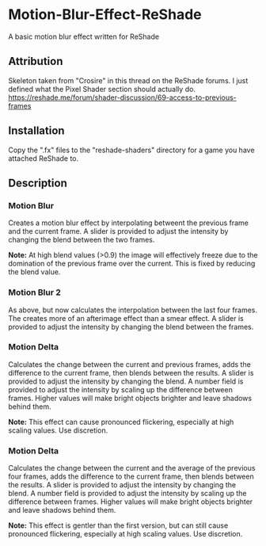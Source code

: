 # Motion-Blur-Effect-ReShade
A basic motion blur effect written for ReShade

## Attribution
Skeleton taken from "Crosire" in this thread on the ReShade forums. I just defined what the Pixel Shader section should actually do.
https://reshade.me/forum/shader-discussion/69-access-to-previous-frames

## Installation
Copy the ".fx" files to the "reshade-shaders" directory for a game you have attached ReShade to.

## Description

### Motion Blur
Creates a motion blur effect by interpolating betweent the previous frame and the current frame.
A slider is provided to adjust the intensity by changing the blend between the two frames.

**Note:** At high blend values (>0.9) the image will effectively freeze due to the domination of the previous frame over the current. This is fixed by reducing the blend value.

### Motion Blur 2
As above, but now calculates the interpolation between the last four frames. The creates more of an afterimage effect than a smear effect.
A slider is provided to adjust the intensity by changing the blend between the frames.

### Motion Delta
Calculates the change between the current and previous frames, adds the difference to the current frame, then blends between the results.
A slider is provided to adjust the intensity by changing the blend.
A number field is provided to adjust the intensity by scaling up the difference between frames. Higher values will make bright objects brighter and leave shadows behind them.

**Note:** This effect can cause pronounced flickering, especially at high scaling values. Use discretion.

### Motion Delta
Calculates the change between the current and the average of the previous four frames, adds the difference to the current frame, then blends between the results.
A slider is provided to adjust the intensity by changing the blend.
A number field is provided to adjust the intensity by scaling up the difference between frames. Higher values will make bright objects brighter and leave shadows behind them.

**Note:** This effect is gentler than the first version, but can still cause pronounced flickering, especially at high scaling values. Use discretion.
